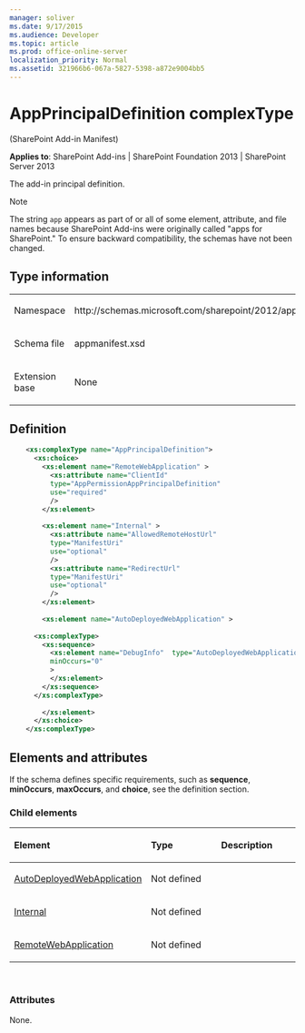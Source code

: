```yaml
---
manager: soliver
ms.date: 9/17/2015
ms.audience: Developer
ms.topic: article
ms.prod: office-online-server
localization_priority: Normal
ms.assetid: 321966b6-067a-5827-5398-a872e9004bb5
---
```


# AppPrincipalDefinition complexType 

(SharePoint Add-in Manifest)

**Applies to**: SharePoint Add-ins | SharePoint Foundation 2013 | SharePoint Server 2013

The add-in principal definition.

> [!NOTE] 
> The string `app` appears as part of or all of some element, attribute, and file names because SharePoint Add-ins were originally called "apps for SharePoint." To ensure backward compatibility, the schemas have not been changed.

## Type information

<table>
<colgroup>
<col width="50%" />
<col width="50%" />
</colgroup>
<tbody>
<tr class="odd">
<td align="left"><p><span class="label">Namespace</span></p></td>
<td align="left"><p>http://schemas.microsoft.com/sharepoint/2012/app/manifest</p></td>
</tr>
<tr class="even">
<td align="left"><p><span class="label">Schema file</span></p></td>
<td align="left"><p>appmanifest.xsd</p></td>
</tr>
<tr class="odd">
<td align="left"><p><span class="label">Extension base</span></p></td>
<td align="left"><p>None</p></td>
</tr>
</tbody>
</table>

## Definition

```XML
    <xs:complexType name="AppPrincipalDefinition">
      <xs:choice>
        <xs:element name="RemoteWebApplication" >
          <xs:attribute name="ClientId"
          type="AppPermissionAppPrincipalDefinition"
          use="required"
          />
        </xs:element>
        
        <xs:element name="Internal" >
          <xs:attribute name="AllowedRemoteHostUrl"
          type="ManifestUri"
          use="optional"
          />
          <xs:attribute name="RedirectUrl"
          type="ManifestUri"
          use="optional"
          />
        </xs:element>
        
        <xs:element name="AutoDeployedWebApplication" >
    
      <xs:complexType>
        <xs:sequence>
          <xs:element name="DebugInfo"  type="AutoDeployedWebApplicationDebugInfoDefinition"
          minOccurs="0"
          >
          </xs:element>
        </xs:sequence>
      </xs:complexType>
          
        </xs:element>
      </xs:choice>
    </xs:complexType>
```

## Elements and attributes

If the schema defines specific requirements, such as **sequence**, **minOccurs**, **maxOccurs**, and **choice**, see the definition section.

### Child elements

<table>
<colgroup>
<col width="33%" />
<col width="33%" />
<col width="33%" />
</colgroup>
<thead>
<tr class="header">
<th align="left"><p>Element</p></th>
<th align="left"><p>Type</p></th>
<th align="left"><p>Description</p></th>
</tr>
</thead>
<tbody>
<tr class="odd">
<td align="left"><p><a href="autodeployedwebapplication-element-appprincipaldefinition-complextypesharepoint.md">AutoDeployedWebApplication</a></p></td>
<td align="left"><p>Not defined</p></td>
<td align="left"><p></p></td>
</tr>
<tr class="even">
<td align="left"><p><a href="internal-element-appprincipaldefinition-complextypesharepoint-add-in-manifest.md">Internal</a></p></td>
<td align="left"><p>Not defined</p></td>
<td align="left"><p></p></td>
</tr>
<tr class="odd">
<td align="left"><p><a href="remotewebapplication-element-appprincipaldefinition-complextypesharepoint-add-in.md">RemoteWebApplication</a></p></td>
<td align="left"><p>Not defined</p></td>
<td align="left"><p></p></td>
</tr>
</tbody>
</table>

<br/>

### Attributes

None.







